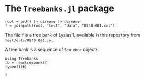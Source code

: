 # The `Treebanks.jl` package

```@setup treebanks
root = pwd() |> dirname |> dirname
f = joinpath(root, "test", "data", "0540-001.xml")
```

The file `f` is a tree bank of Lysias 1, available in this repository from `test/data/0540-001.xml`.

A tree bank is a sequence of `Sentence` objects.

```@example datawork
using Treebanks
tb = readtreebank(f)
typeof(tb)
```

```@example datawork
f
```